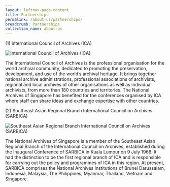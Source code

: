 ```yaml
---
layout: leftnav-page-content
title: Partnerships
permalink: /about-us/partnerships/
breadcrumb: Partnerships
collection_name: about-us
---
```


(1)    International Council of Archives (ICA)
 

![International Council of Archives (ICA)](http://www.nas.gov.sg/portals/1/images/image-related-links-ica.gif)

 

The International Council of Archives is the professional organisation for the world archival community, dedicated to promoting the preservation, development, and use of the world’s archival heritage. It brings together national archive administrations, professional associations of archivists, regional and local archives of other organisations as well as individual archivists, from more than 180 countries and territories. The National Archives of Singapore has benefited for the conferences organised by ICA where staff can share ideas and exchange expertise with other countries.

(2)    Southeast Asian Regional Branch International Council on Archives (SARBICA)

![Southeast Asian Regional Branch International Council on Archives (SARBICA)](http://www.nas.gov.sg/portals/1/images/image-related-links-sarbica.jpg)

 

The National Archives of Singapore is a member of the Southeast Asian Regional Branch of the International Council on Archives, established during the Inaugural Conference of SARBICA in Kuala Lumpur on 9 July 1968. It had the distinction to be the first regional branch of ICA and is responsible for carrying out the policy and programmes of ICA in this region. At present, SARBICA comprises the National Archives Institutions of Brunei Darussalam, Indonesia, Malaysia, The Philippines, Myanmar, Thailand, Vietnam and Singapore.